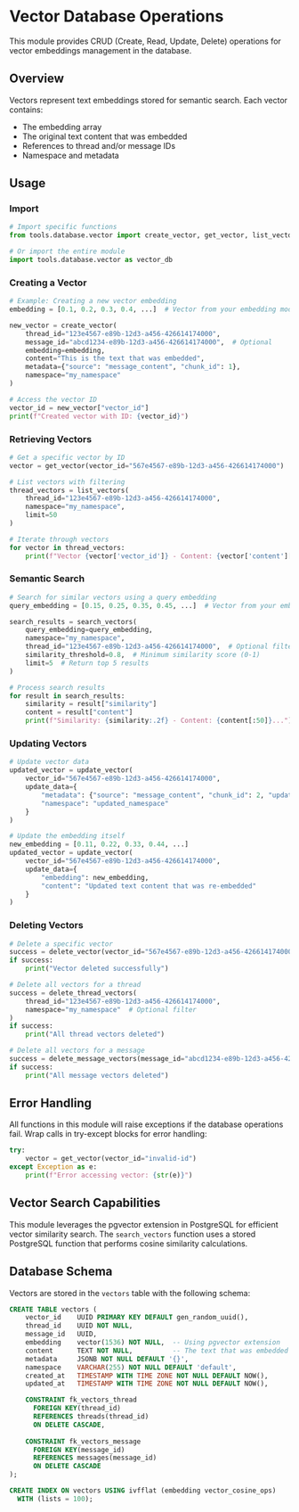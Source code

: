 # Vector Database Operations

This module provides CRUD (Create, Read, Update, Delete) operations for vector embeddings management in the database.

## Overview

Vectors represent text embeddings stored for semantic search. Each vector contains:
- The embedding array
- The original text content that was embedded
- References to thread and/or message IDs
- Namespace and metadata

## Usage

### Import

```python
# Import specific functions
from tools.database.vector import create_vector, get_vector, list_vectors, search_vectors, update_vector, delete_vector

# Or import the entire module
import tools.database.vector as vector_db
```

### Creating a Vector

```python
# Example: Creating a new vector embedding
embedding = [0.1, 0.2, 0.3, 0.4, ...]  # Vector from your embedding model

new_vector = create_vector(
    thread_id="123e4567-e89b-12d3-a456-426614174000",
    message_id="abcd1234-e89b-12d3-a456-426614174000",  # Optional
    embedding=embedding,
    content="This is the text that was embedded",
    metadata={"source": "message_content", "chunk_id": 1},
    namespace="my_namespace"
)

# Access the vector ID
vector_id = new_vector["vector_id"]
print(f"Created vector with ID: {vector_id}")
```

### Retrieving Vectors

```python
# Get a specific vector by ID
vector = get_vector(vector_id="567e4567-e89b-12d3-a456-426614174000")

# List vectors with filtering
thread_vectors = list_vectors(
    thread_id="123e4567-e89b-12d3-a456-426614174000",
    namespace="my_namespace",
    limit=50
)

# Iterate through vectors
for vector in thread_vectors:
    print(f"Vector {vector['vector_id']} - Content: {vector['content'][:30]}...")
```

### Semantic Search

```python
# Search for similar vectors using a query embedding
query_embedding = [0.15, 0.25, 0.35, 0.45, ...]  # Vector from your embedding model

search_results = search_vectors(
    query_embedding=query_embedding,
    namespace="my_namespace",
    thread_id="123e4567-e89b-12d3-a456-426614174000",  # Optional filter
    similarity_threshold=0.8,  # Minimum similarity score (0-1)
    limit=5  # Return top 5 results
)

# Process search results
for result in search_results:
    similarity = result["similarity"]
    content = result["content"]
    print(f"Similarity: {similarity:.2f} - Content: {content[:50]}...")
```

### Updating Vectors

```python
# Update vector data
updated_vector = update_vector(
    vector_id="567e4567-e89b-12d3-a456-426614174000",
    update_data={
        "metadata": {"source": "message_content", "chunk_id": 2, "updated": True},
        "namespace": "updated_namespace"
    }
)

# Update the embedding itself
new_embedding = [0.11, 0.22, 0.33, 0.44, ...]
updated_vector = update_vector(
    vector_id="567e4567-e89b-12d3-a456-426614174000",
    update_data={
        "embedding": new_embedding,
        "content": "Updated text content that was re-embedded"
    }
)
```

### Deleting Vectors

```python
# Delete a specific vector
success = delete_vector(vector_id="567e4567-e89b-12d3-a456-426614174000")
if success:
    print("Vector deleted successfully")

# Delete all vectors for a thread
success = delete_thread_vectors(
    thread_id="123e4567-e89b-12d3-a456-426614174000",
    namespace="my_namespace"  # Optional filter
)
if success:
    print("All thread vectors deleted")

# Delete all vectors for a message
success = delete_message_vectors(message_id="abcd1234-e89b-12d3-a456-426614174000")
if success:
    print("All message vectors deleted")
```

## Error Handling

All functions in this module will raise exceptions if the database operations fail. Wrap calls in try-except blocks for error handling:

```python
try:
    vector = get_vector(vector_id="invalid-id")
except Exception as e:
    print(f"Error accessing vector: {str(e)}")
```

## Vector Search Capabilities

This module leverages the pgvector extension in PostgreSQL for efficient vector similarity search. The `search_vectors` function uses a stored PostgreSQL function that performs cosine similarity calculations.

## Database Schema

Vectors are stored in the `vectors` table with the following schema:

```sql
CREATE TABLE vectors (
    vector_id    UUID PRIMARY KEY DEFAULT gen_random_uuid(),
    thread_id    UUID NOT NULL,
    message_id   UUID,
    embedding    vector(1536) NOT NULL,  -- Using pgvector extension
    content      TEXT NOT NULL,          -- The text that was embedded
    metadata     JSONB NOT NULL DEFAULT '{}',
    namespace    VARCHAR(255) NOT NULL DEFAULT 'default',
    created_at   TIMESTAMP WITH TIME ZONE NOT NULL DEFAULT NOW(),
    updated_at   TIMESTAMP WITH TIME ZONE NOT NULL DEFAULT NOW(),

    CONSTRAINT fk_vectors_thread
      FOREIGN KEY(thread_id) 
      REFERENCES threads(thread_id) 
      ON DELETE CASCADE,
      
    CONSTRAINT fk_vectors_message
      FOREIGN KEY(message_id) 
      REFERENCES messages(message_id) 
      ON DELETE CASCADE
);

CREATE INDEX ON vectors USING ivfflat (embedding vector_cosine_ops)
  WITH (lists = 100);
``` 